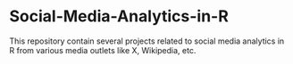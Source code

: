 # Social-Media-Analytics-in-R
This repository contain several projects related to social media analytics in R from various media outlets like X, Wikipedia, etc.
